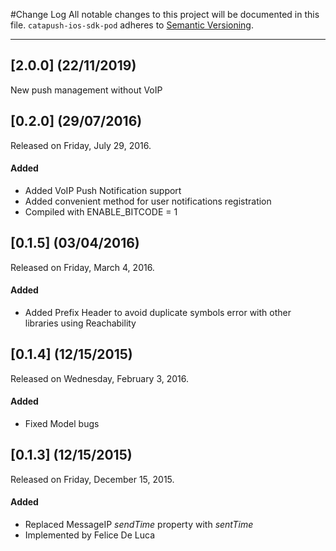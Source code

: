 #Change Log
All notable changes to this project will be documented in this file.
`catapush-ios-sdk-pod` adheres to [Semantic Versioning](http://semver.org/).

---

## [2.0.0] (22/11/2019)
New push management without VoIP

## [0.2.0] (29/07/2016)
Released on Friday, July 29, 2016.

#### Added
* Added VoIP Push Notification support
* Added convenient method for user notifications registration
* Compiled with ENABLE_BITCODE = 1

## [0.1.5] (03/04/2016)
Released on Friday, March 4, 2016.

#### Added
* Added Prefix Header to avoid duplicate symbols error with other libraries using Reachability

## [0.1.4] (12/15/2015)
Released on Wednesday, February 3, 2016.


#### Added
* Fixed Model bugs


## [0.1.3] (12/15/2015)
Released on Friday, December 15, 2015.


#### Added
* Replaced MessageIP _sendTime_ property with _sentTime_
* Implemented by Felice De Luca
